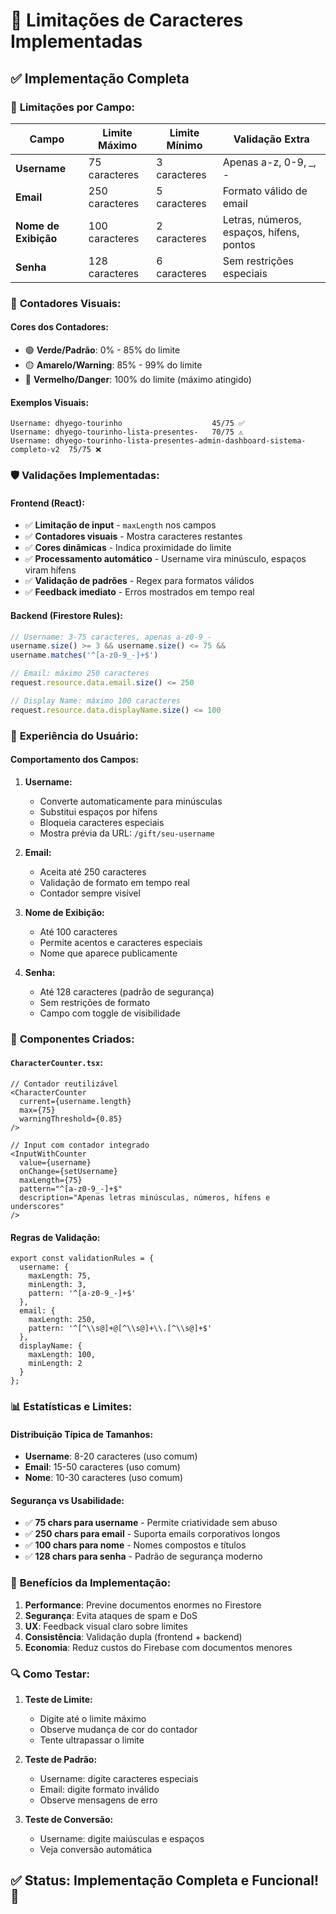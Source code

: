 # 📝 Limitações de Caracteres Implementadas

## ✅ **Implementação Completa**

### 🎯 **Limitações por Campo:**

| Campo | Limite Máximo | Limite Mínimo | Validação Extra |
|-------|---------------|---------------|-----------------|
| **Username** | 75 caracteres | 3 caracteres | Apenas a-z, 0-9, _, - |
| **Email** | 250 caracteres | 5 caracteres | Formato válido de email |
| **Nome de Exibição** | 100 caracteres | 2 caracteres | Letras, números, espaços, hífens, pontos |
| **Senha** | 128 caracteres | 6 caracteres | Sem restrições especiais |

### 🎨 **Contadores Visuais:**

#### **Cores dos Contadores:**
- 🟢 **Verde/Padrão**: 0% - 85% do limite
- 🟡 **Amarelo/Warning**: 85% - 99% do limite  
- 🔴 **Vermelho/Danger**: 100% do limite (máximo atingido)

#### **Exemplos Visuais:**
```
Username: dhyego-tourinho                    45/75 ✅
Username: dhyego-tourinho-lista-presentes-   70/75 ⚠️ 
Username: dhyego-tourinho-lista-presentes-admin-dashboard-sistema-completo-v2  75/75 ❌
```

### 🛡️ **Validações Implementadas:**

#### **Frontend (React):**
- ✅ **Limitação de input** - `maxLength` nos campos
- ✅ **Contadores visuais** - Mostra caracteres restantes
- ✅ **Cores dinâmicas** - Indica proximidade do limite
- ✅ **Processamento automático** - Username vira minúsculo, espaços viram hífens
- ✅ **Validação de padrões** - Regex para formatos válidos
- ✅ **Feedback imediato** - Erros mostrados em tempo real

#### **Backend (Firestore Rules):**
```javascript
// Username: 3-75 caracteres, apenas a-z0-9_-
username.size() >= 3 && username.size() <= 75 &&
username.matches('^[a-z0-9_-]+$')

// Email: máximo 250 caracteres
request.resource.data.email.size() <= 250

// Display Name: máximo 100 caracteres  
request.resource.data.displayName.size() <= 100
```

### 📱 **Experiência do Usuário:**

#### **Comportamento dos Campos:**

1. **Username:**
   - Converte automaticamente para minúsculas
   - Substitui espaços por hífens
   - Bloqueia caracteres especiais
   - Mostra prévia da URL: `/gift/seu-username`

2. **Email:**
   - Aceita até 250 caracteres
   - Validação de formato em tempo real
   - Contador sempre visível

3. **Nome de Exibição:**
   - Até 100 caracteres
   - Permite acentos e caracteres especiais
   - Nome que aparece publicamente

4. **Senha:**
   - Até 128 caracteres (padrão de segurança)
   - Sem restrições de formato
   - Campo com toggle de visibilidade

### 🔧 **Componentes Criados:**

#### **`CharacterCounter.tsx`:**
```tsx
// Contador reutilizável
<CharacterCounter 
  current={username.length} 
  max={75} 
  warningThreshold={0.85} 
/>

// Input com contador integrado
<InputWithCounter
  value={username}
  onChange={setUsername}
  maxLength={75}
  pattern="^[a-z0-9_-]+$"
  description="Apenas letras minúsculas, números, hífens e underscores"
/>
```

#### **Regras de Validação:**
```tsx
export const validationRules = {
  username: {
    maxLength: 75,
    minLength: 3,
    pattern: '^[a-z0-9_-]+$'
  },
  email: {
    maxLength: 250,
    pattern: '^[^\\s@]+@[^\\s@]+\\.[^\\s@]+$'
  },
  displayName: {
    maxLength: 100,
    minLength: 2
  }
};
```

### 📊 **Estatísticas e Limites:**

#### **Distribuição Típica de Tamanhos:**
- **Username**: 8-20 caracteres (uso comum)
- **Email**: 15-50 caracteres (uso comum)  
- **Nome**: 10-30 caracteres (uso comum)

#### **Segurança vs Usabilidade:**
- ✅ **75 chars para username** - Permite criatividade sem abuso
- ✅ **250 chars para email** - Suporta emails corporativos longos
- ✅ **100 chars para nome** - Nomes compostos e títulos
- ✅ **128 chars para senha** - Padrão de segurança moderno

### 🚀 **Benefícios da Implementação:**

1. **Performance**: Previne documentos enormes no Firestore
2. **Segurança**: Evita ataques de spam e DoS
3. **UX**: Feedback visual claro sobre limites
4. **Consistência**: Validação dupla (frontend + backend)
5. **Economia**: Reduz custos do Firebase com documentos menores

### 🔍 **Como Testar:**

1. **Teste de Limite:**
   - Digite até o limite máximo
   - Observe mudança de cor do contador
   - Tente ultrapassar o limite

2. **Teste de Padrão:**
   - Username: digite caracteres especiais
   - Email: digite formato inválido
   - Observe mensagens de erro

3. **Teste de Conversão:**
   - Username: digite maiúsculas e espaços
   - Veja conversão automática

## ✅ **Status: Implementação Completa e Funcional!** 🎉
